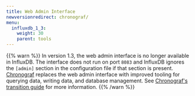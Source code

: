 ```yaml
---
title: Web Admin Interface
newversionredirect: chronograf/
menu:
  influxdb_1_3:
    weight: 30
    parent: tools
---
```


{{% warn %}}
In version 1.3, the web admin interface is no longer available in InfluxDB.
The interface does not run on port `8083` and InfluxDB ignores the `[admin]` section in the configuration file if that section is present.
[Chronograf](/chronograf/v1.3/) replaces the web admin interface with improved tooling for querying data, writing data, and database management.
See [Chronograf's transition guide](/chronograf/v1.3/guides/transition-web-admin-interface/) for more information.
{{% /warn %}}

